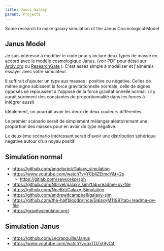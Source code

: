 ```yaml
---
title: Janus Galaxy
parent: Projects
---
```


Some research to make galaxy simulation of the Janus Cosmological Model

## Janus Model 

Je suis intéressé à modifier le code pour y inclure deux types de masse en accord avec le [modèle cosmologique Janus](https://januscosmologicalmodel.com/). (voir [PDF](https://www.savoir-sans-frontieres.com/JPP/telechargeables/English/janus/The%20Janus%20Cosmological%20Model.pdf) pour détail sur [Arxiv.org](https://arxiv.org/search/?query=jean-pierre+petit&searchtype=author&abstracts=show&order=-announced_date_first&size=50) ou [ResearchGate](https://www.researchgate.net/profile/Jean-Pierre-Petit) ). C'est assez simple à modéliser et j'aimerais essayer avec votre simulateur.

Il suffirait d'ajouter un type aux masses : positive ou négative. 
Celles de même signe subissent la force gravitationnelle normale, celle de signes opposés se repoussent à l'opposé de la force gravitationnelle normal. (il y aurait surement des constantes de proportionnalité dans les forces à intégrer aussi)

Idéalement, on pourrait avoir les deux de deux couleurs différentes. 

Le premier scénario serait de simplement mélanger aléatoirement une proportion des masses pour en avoir de type négative.

Le deuxième scénario intéressant serait d'avoir une distribution sphérique négative autour d'un noyau positif. 

## Simulation normal

- <https://github.com/angeluriot/Galaxy_simulation>
- <https://www.youtube.com/watch?v=YCbIjZEtmcY&t=2s>
  - <https://gitlab.com/sevecekp/sph>
- <https://github.com/N0rvel/galaxy_sim?tab=readme-ov-file>
- <https://github.com/NoeBrt/Galaxy-Simulation>
- <https://github.com/andrewdcampbell/galaxy-sim>
- <https://github.com/the-halfbloodprince/GalaxyM1199?tab=readme-ov-file>
- <https://gravitysimulator.org/>

## Simulation Janus

- <https://github.com/Lecrapouille/Janus>
- <https://www.youtube.com/watch?v=qxTDZxt9yC4>
